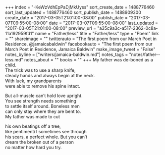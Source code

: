 +++
index = "-KeWzVdhEpPaDjMkUyss"
sort_create_date = 1488776460
sort_last_updated = 1488776460
sort_publish_date = 1488909300
create_date = "2017-03-05T21:01:00-08:00"
publish_date = "2017-03-07T09:55:00-08:00"
date = "2017-03-07T09:55:00-08:00"
last_updated = "2017-03-05T21:01:00-08:00"
preview_url = "a35c9a3c-a517-2362-0c8a-11a192959fd1"
name = "Father/less"
title = "Father/less"
type = "Poem"
link = ""
shareimage = ""
twitterauto = "The first poem from our March Poet in Residence, @jamaicabaldwin"
facebookauto = "The first poem from our March Poet in Residence, Jamaica Baldwin"
make_image_tweet = "False"
notes_byline = ["writers/jamaica-baldwin.md"]
notes_tags = "notes/father--less.md"
notes_about = ""
books = ""
+++
My father was de-boned as a child.<br>
The trick was to use a sharp knife,<br>
steady hands and always begin at the neck. <br>
With luck, my grandparents<br>
were able to remove his spine intact.

But all-muscle can’t hold love upright.<br>
You see strength needs something<br>
to settle itself around. Boneless men<br>
can only stay where they are bent to.<br>
My father was made to cut 

his own beatings off a tree,<br>
like pentimenti I sometimes see through<br>
his scars, a perfect whole. But you can’t<br>
dream the broken out of a person<br>
no matter how hard you try.